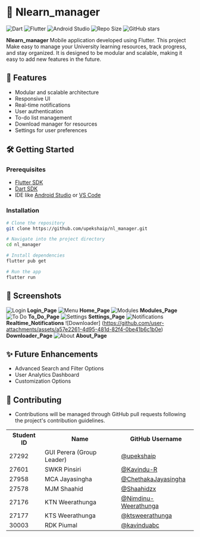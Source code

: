 # 📱 Nlearn_manager

![Dart](https://img.shields.io/badge/Dart-0175C2?style=for-the-badge&logo=dart&logoColor=white)
![Flutter](https://img.shields.io/badge/Flutter-02569B?style=for-the-badge&logo=flutter&logoColor=white)
![Android Studio](https://img.shields.io/badge/Android%20Studio-3DDC84?style=for-the-badge&logo=android-studio&logoColor=white)
![Repo Size](https://img.shields.io/github/repo-size/upekshaip/nl_manager?style=for-the-badge)
![GitHub stars](https://img.shields.io/github/stars/upekshaip/nl_manager?style=social)


**Nlearn_manager**  Mobile application developed using Flutter. This project Make easy to manage your University learning resources, track progress, and stay organized. It is designed to be modular and scalable, making it easy to add new features in the future.

## 🚀 Features

- Modular and scalable architecture
- Responsive UI
- Real-time notifications
- User authentication
- To-do list management
- Download manager for resources
- Settings for user preferences


## 🛠️ Getting Started

### Prerequisites

- [Flutter SDK](https://flutter.dev/docs/get-started/install)
- [Dart SDK](https://dart.dev/get-dart)
- IDE like [Android Studio](https://developer.android.com/studio) or [VS Code](https://code.visualstudio.com/)

### Installation

```bash
# Clone the repository
git clone https://github.com/upekshaip/nl_manager.git

# Navigate into the project directory
cd nl_manager

# Install dependencies
flutter pub get

# Run the app
flutter run

```

## 📸 Screenshots
![Login](https://github.com/user-attachments/assets/87f2a29d-8562-42fb-bc24-7ab2900d2733)
**Login_Page**
![Menu](https://github.com/user-attachments/assets/b6651dc1-58df-4363-b330-bddca41df542)
**Home_Page**
![Modules](https://github.com/user-attachments/assets/8bbe0e5d-08de-49b4-8266-22ae3dc59791)
**Modules_Page**
![To Do](https://github.com/user-attachments/assets/088c5be7-3e8c-42aa-98b2-54dd8af0c44a)
**To_Do_Page**
![Settings ](https://github.com/user-attachments/assets/288083a4-9bb3-4fa6-b8c9-2459b3b3e1d9)
**Settings_Page**
![Notifications](https://github.com/user-attachments/assets/6b236dd5-350d-4066-9f00-e06a4f5a09e7)
**Realtime_Notifications**
![Downloader] (https://github.com/user-attachments/assets/a57e2261-4d95-481d-82f4-0be41b6c1b0e)
**Downloader_Page**
![About](https://github.com/user-attachments/assets/87c54f99-e7f3-4f80-8395-4ea53e0f4243)
**About_Page**

## ✨ Future Enhancements

- Advanced Search and Filter Options
- User Analytics Dashboard
- Customization Options

## 🤝 Contributing
* Contributions will be managed through GitHub pull requests following the project's contribution guidelines.

<table style="width:100%">
  <tr>
    <th>Student ID</th>
    <th>Name</th>
    <th>GitHub Username</th>
  </tr>
  <tr>
    <td>27292</td>
    <td>GUI Perera (Group Leader)</td>
    <td><a href="https://github.com/upekshaip">@upekshaip</a></td>
  </tr>
  <tr>
    <td>27601</td>
    <td>SWKR Pinsiri</td>
    <td><a href="https://github.com/Kavindu-R">@Kavindu-R</a></td>
  </tr>
   <tr>
    <td>27958</td>
    <td>MCA Jayasingha</td>
    <td><a href="https://github.com/ChethakaJayasingha">@ChethakaJayasingha</a></td>
  </tr>
  <tr>
    <td>27578</td>
    <td>MJM Shaahid</td>
    <td><a href="https://github.com/Shaahidzx">@Shaahidzx</a></td>
  </tr>
  <tr>
    <td>27176</td>
    <td>KTN Weerathunga</td>
    <td><a href="https://github.com/Nimdinu-Weerathunga">@Nimdinu-Weerathunga</a></td>
  </tr>
   <tr>
    <td>27177</td>
    <td>KTS Weerathunga</td>
    <td><a href="https://github.com/ktsweerathunga">@ktsweerathunga</a></td>
  </tr>
   <tr>
    <td>30003</td>
    <td>RDK Piumal</td>
    <td><a href="https://github.com/kavinduabc">@kavinduabc</a></td>
  
</table>






